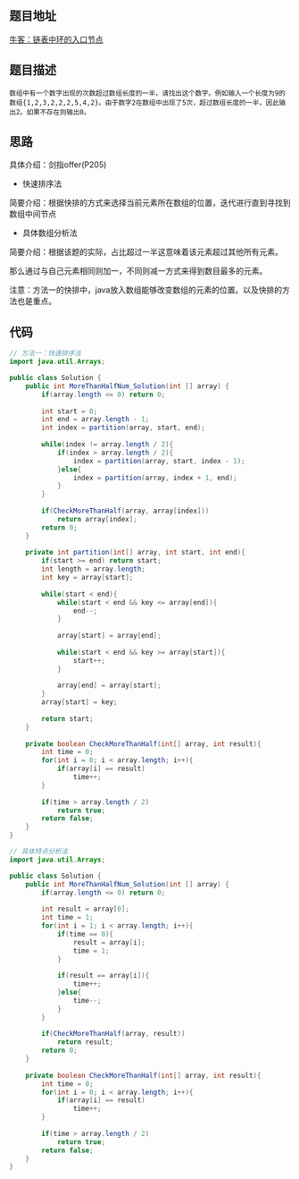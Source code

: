 ## 题目地址
[牛客：链表中环的入口节点](https://www.nowcoder.com/practice/e8a1b01a2df14cb2b228b30ee6a92163?tpId=13&tqId=11181&tPage=2&rp=2&ru=%2Fta%2Fcoding-interviews&qru=%2Fta%2Fcoding-interviews%2Fquestion-ranking)

## 题目描述
```
数组中有一个数字出现的次数超过数组长度的一半，请找出这个数字。例如输入一个长度为9的数组{1,2,3,2,2,2,5,4,2}。由于数字2在数组中出现了5次，超过数组长度的一半，因此输出2。如果不存在则输出0。
```

## 思路

具体介绍：剑指offer(P205)

- 快速排序法

简要介绍：根据快排的方式来选择当前元素所在数组的位置，迭代进行直到寻找到数组中间节点

- 具体数组分析法

简要介绍：根据该题的实际，占比超过一半这意味着该元素超过其他所有元素。

那么通过与自己元素相同则加一，不同则减一方式来得到数目最多的元素。

注意：方法一的快排中，java放入数组能够改变数组的元素的位置。以及快排的方法也是重点。

## 代码
```java
// 方法一：快速排序法
import java.util.Arrays;

public class Solution {
    public int MoreThanHalfNum_Solution(int [] array) {
        if(array.length <= 0) return 0;
        
        int start = 0;
        int end = array.length - 1;
        int index = partition(array, start, end);
        
        while(index != array.length / 2){
            if(index > array.length / 2){
                index = partition(array, start, index - 1);
            }else{
                index = partition(array, index + 1, end);
            }
        }
        
        if(CheckMoreThanHalf(array, array[index]))
            return array[index];
        return 0;
    }
    
    private int partition(int[] array, int start, int end){
        if(start >= end) return start;
        int length = array.length;
        int key = array[start];
        
        while(start < end){
            while(start < end && key <= array[end]){
                end--;
            }
            
            array[start] = array[end];
            
            while(start < end && key >= array[start]){
                start++;
            }
            
            array[end] = array[start];
        }
        array[start] = key;
        
        return start;
    }
    
    private boolean CheckMoreThanHalf(int[] array, int result){
        int time = 0;
        for(int i = 0; i < array.length; i++){
            if(array[i] == result)
                time++;
        }
        
        if(time > array.length / 2)
            return true;
        return false;
    }
}
```

```java
// 具体特点分析法
import java.util.Arrays;

public class Solution {
    public int MoreThanHalfNum_Solution(int [] array) {
        if(array.length <= 0) return 0;
        
        int result = array[0];
        int time = 1;
        for(int i = 1; i < array.length; i++){
            if(time == 0){
                result = array[i];
                time = 1;
            }
            
            if(result == array[i]){
                time++;
            }else{
                time--;
            }
        }
        
        if(CheckMoreThanHalf(array, result))
            return result;
        return 0;
    }
    
    private boolean CheckMoreThanHalf(int[] array, int result){
        int time = 0;
        for(int i = 0; i < array.length; i++){
            if(array[i] == result)
                time++;
        }
        
        if(time > array.length / 2)
            return true;
        return false;
    }
}
```
